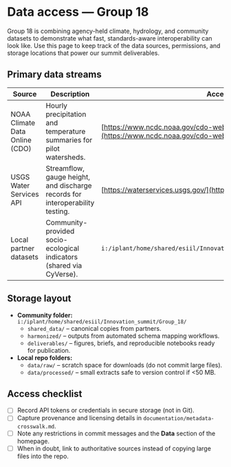 # Data access — Group 18

Group 18 is combining agency-held climate, hydrology, and community datasets to demonstrate what fast, standards-aware interoperability can look like. Use this page to keep track of the data sources, permissions, and storage locations that power our summit deliverables.

## Primary data streams

| Source | Description | Access | Notes |
|--------|-------------|--------|-------|
| NOAA Climate Data Online (CDO) | Hourly precipitation and temperature summaries for pilot watersheds. | [https://www.ncdc.noaa.gov/cdo-web/](https://www.ncdc.noaa.gov/cdo-web/) | Use the API token stored in the team password vault. Pull into `data/raw/noaa_cdo/`. |
| USGS Water Services API | Streamflow, gauge height, and discharge records for interoperability testing. | [https://waterservices.usgs.gov/](https://waterservices.usgs.gov/) | Document parameter codes in the metadata crosswalk (`documentation/metadata-crosswalk.md`). |
| Local partner datasets | Community-provided socio-ecological indicators (shared via CyVerse). | `i:/iplant/home/shared/esiil/Innovation_summit/Group_18/shared_data/` | Confirm sharing permissions before redistribution; reference data contracts in the repo. |

## Storage layout

- **Community folder:** `i:/iplant/home/shared/esiil/Innovation_summit/Group_18/`
  - `shared_data/` – canonical copies from partners.
  - `harmonized/` – outputs from automated schema mapping workflows.
  - `deliverables/` – figures, briefs, and reproducible notebooks ready for publication.
- **Local repo folders:**
  - `data/raw/` – scratch space for downloads (do not commit large files).
  - `data/processed/` – small extracts safe to version control if <50 MB.

## Access checklist

- [ ] Record API tokens or credentials in secure storage (not in Git).
- [ ] Capture provenance and licensing details in `documentation/metadata-crosswalk.md`.
- [ ] Note any restrictions in commit messages and the **Data** section of the homepage.
- [ ] When in doubt, link to authoritative sources instead of copying large files into the repo.
